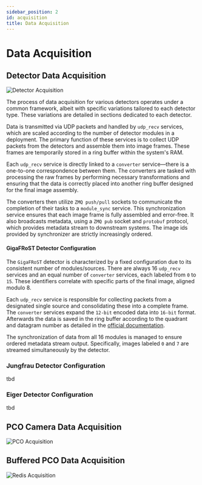 ```yaml
---
sidebar_position: 2
id: acquisition
title: Data Acquisition
---
```


# Data Acquisition

## Detector Data Acquisition

![Detector Acquisition](/img/acquisition_case1.svg)

The process of data acquisition for various detectors operates under a common framework, albeit with specific variations tailored to each detector type. These variations are detailed in sections dedicated to each detector.

Data is transmitted via UDP packets and handled by `udp_recv` services, which are scaled according to the number of detector modules in a deployment. The primary function of these services is to collect UDP packets from the detectors and assemble them into image frames. These frames are temporarily stored in a ring buffer within the system's RAM.

Each `udp_recv` service is directly linked to a `converter` service—there is a one-to-one correspondence between them. The converters are tasked with processing the raw frames by performing necessary transformations and ensuring that the data is correctly placed into another ring buffer designed for the final image assembly.

The converters then utilize `ZMQ push/pull` sockets to communicate the completion of their tasks to a `module_sync` service. This synchronization service ensures that each image frame is fully assembled and error-free. It also broadcasts metadata, using a `ZMQ pub` socket and `protobuf` protocol, which provides metadata stream to downstream systems. The image ids provided by synchronizer are strictly increasingly ordered.

#### GigaFRoST Detector Configuration

The `GigaFRoST` detector is characterized by a fixed configuration due to its consistent number of modules/sources. There are always 16 `udp_recv` services and an equal number of `converter` services, each labeled from `0` to `15`. These identifiers correlate with specific parts of the final image, aligned modulo 8.

Each `udp_recv` service is responsible for collecting packets from a designated single source and consolidating these into a complete frame. The `converter` services expand the `12-bit` encoded data into `16-bit` format. Afterwards the data is saved in the ring buffer according to the quadrant and datagram number as detailed in the [official documentation](https://hpdi.gitpages.psi.ch/gf_docs/gf_architecture.html#data-boards).

The synchronization of data from all 16 modules is managed to ensure ordered metadata stream output. Specifically, images labeled `0` and `7` are streamed simultaneously by the detector.

### Jungfrau Detector Configuration

tbd

### Eiger Detector Configuration

tbd

## PCO Camera Data Acquisition

![PCO Acquisition](/img/pco_acquisition.svg)

## Buffered PCO Data Acquisition

![Redis Acquisition](/img/redis_acquisition.svg)

